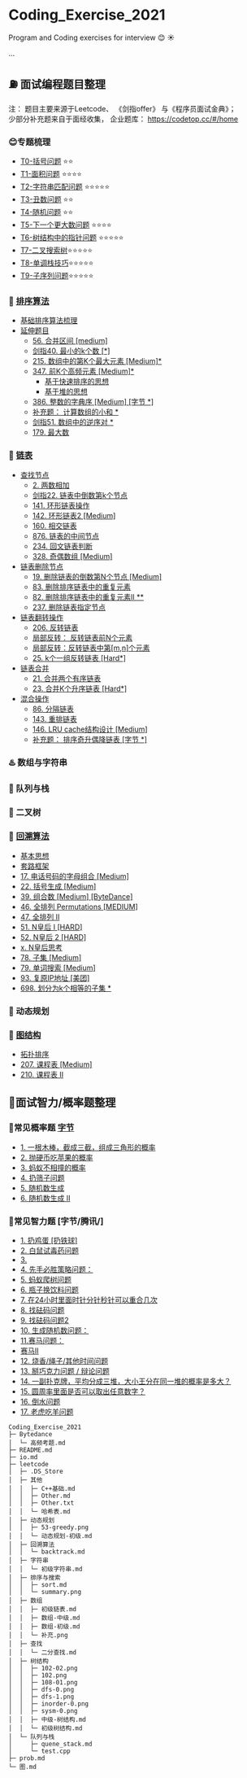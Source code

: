 # Coding_Exercise_2021
 Program and Coding exercises for interview :blush: :sunny:

...
## ⛽️ 面试编程题目整理
注： 题目主要来源于Leetcode、 《剑指offer》 与《程序员面试金典》；  
少部分补充题来自于面经收集， 企业题库： https://codetop.cc/#/home

### 😊专题梳理
- [T0-括号问题](topics/T0-括号问题.md) :star::star: 
- [T1-面积问题](topics/T1-面积问题.md) :star::star::star::star:  
- [T2-字符串匹配问题](topics/T2-字符串匹配问题.md) :star::star::star::star::star:
- [T3-丑数问题](topics/T3-丑数问题.md) :star::star: 
- [T4-随机问题](topics/T4-随机问题.md) :star::star: 
- [T5-下一个更大数问题](topics/T5-下一个更大数问题.md) :star::star::star::star:  
- [T6-树结构中的指针问题](./topics/T6-树结构中的指针问题.md) :star::star::star::star::star: 
- [T7-二叉搜索树](topics/T7-二叉搜索树.md):star::star::star::star::star: 
- [T8-单调栈技巧](topics/T8-单调栈技巧.md):star::star::star::star::star: 
- [T9-子序列问题](topics/T9-子序列问题.md):star::star::star::star::star: 

### 🥤 [排序算法](./leetcode/排序与搜索/sort.md#排序算法)
  - [基础排序算法梳理](./leetcode/排序与搜索/sort.md#比较排序-vs-非比较排序)
- [延伸题目](./leetcode/排序与搜索/sort.md#延伸题目)
  - [56. 合并区间 [medium]](./leetcode/排序与搜索/sort.md#56-合并区间-medium)
  - [剑指40. 最小的k个数 [*]](#剑指40-最小的k个数-)
  - [215. 数组中的第K个最大元素 [Medium]*](#215-数组中的第k个最大元素-medium)
  - [347. 前K个高频元素 [Medium]*](#347-前k个高频元素-medium)
      - [基于快速排序的思想](#基于快速排序的思想)
      - [基于堆的思想](#基于堆的思想)
  - [386. 整数的字典序 [Medium] [字节 *]](#386-整数的字典序-medium-字节-)
  - [补充题： 计算数组的小和 *](#补充题-计算数组的小和-)
  - [剑指51. 数组中的逆序对 *](#剑指51-数组中的逆序对-)
  - [179. 最大数](#179-最大数)
### 🍞 [链表](/leetcode/数组/初级链表.md#查找节点)
- [查找节点](/leetcode/数组/初级链表.md#查找节点)
  - [2. 两数相加](#2-两数相加)
  - [剑指22. 链表中倒数第k个节点](#剑指22-链表中倒数第k个节点)
  - [141. 环形链表操作](#141-环形链表操作)
  - [142. 环形链表2 [Medium]](#142-环形链表2-medium)
  - [160. 相交链表](#160-相交链表)
  - [876. 链表的中间节点](#876-链表的中间节点)
  - [234. 回文链表判断](#234-回文链表判断)
  - [328. 奇偶数组  [Medium]](#328-奇偶数组-medium)
- [链表删除节点](./leetcode/数组/初级链表.md#链表删除节点)
  - [19. 删除链表的倒数第N个节点 [Medium]](#19-删除链表的倒数第n个节点-medium)
  - [83. 删除排序链表中的重复元素](#83-删除排序链表中的重复元素)
  - [82. 删除排序链表中的重复元素II **](#82-删除排序链表中的重复元素ii)
  - [237. 删除链表指定节点](#237-删除链表指定节点)
- [链表翻转操作](./leetcode/数组/初级链表.md#链表翻转操作)
  - [206. 反转链表](#206-反转链表)
  - [局部反转： 反转链表前N个元素](#局部反转-反转链表前n个元素)
  - [局部反转：反转链表中第[m,n]个元素](#局部反转反转链表中第mn个元素)
  - [25. k个一组反转链表 [Hard*]](#25-k个一组反转链表-hard)
- [链表合并](./leetcode/数组/初级链表.md#链表合并)
  - [21. 合并两个有序链表](#21-合并两个有序链表)
  - [23. 合并K个升序链表 [Hard*]](#23-合并k个升序链表-hard)
- [混合操作](./leetcode/数组/初级链表.md#混合操作)
  - [86. 分隔链表](#86-分隔链表)
  - [143. 重排链表](#143-重排链表)
  - [146. LRU cache结构设计 [Medium]](#146-lru-cache结构设计-medium)
  - [补充题： 排序奇升偶降链表 [字节 *]](#补充题-排序奇升偶降链表-字节)
### ♨️ 数组与字符串

### 🥃 队列与栈
### 🍾️ 二叉树


### 🍶 [回溯算法](./leetcode/回溯算法/backtrack.md/#回溯算法)
- [基本思想](#基本思想)
- [套路框架](#套路框架)
- [17. 电话号码的字母组合 [Medium]](#17-电话号码的字母组合-medium)
- [22. 括号生成 [Medium]](#22-括号生成-medium)
- [39. 组合数 [Medium] [ByteDance]](#39-组合数-medium-bytedance)
- [46. 全排列 Permutations [MEDIUM]](#46-全排列-permutations-medium)
- [47. 全排列 II](#47-全排列-ii)
- [51. N皇后 I [HARD]](#51-n皇后-i-hard)
- [52. N皇后 2 [HARD]](#52-n皇后-2-hard)
- [x. N皇后思考](#x-n皇后思考)
- [78. 子集 [Medium]](#78-子集-medium)
- [79. 单词搜索 [Medium]](#79-单词搜索-medium)
- [93. 复原IP地址 [美团]](#93-复原ip地址-美团)
- [698. 划分为k个相等的子集 *](#698-划分为k个相等的子集-)

### 🍺 动态规划

### 🍷 [图结构](/图.md#拓扑排序)
- [拓扑排序](#拓扑排序)
- [207. 课程表 [Medium]](#207-课程表-medium)
- [210. 课程表 II](#210-课程表-ii)
## 🔋面试智力/概率题整理
### 🏀常见概率题 [字节](prob.md/#概率题)
- [1. 一根木棒，截成三截，组成三角形的概率](#1-一根木棒截成三截组成三角形的概率)
- [2. 抛硬币吃苹果的概率](#2-抛硬币吃苹果的概率)
- [3. 蚂蚁不相撞的概率](#3-蚂蚁不相撞的概率)
- [4. 扔筛子问题](#4-扔筛子问题)
- [5. 随机数生成](#5-随机数生成)
- [6. 随机数生成 II](#6-随机数生成-ii)
### 🏓️常见智力题 [字节/腾讯/]
  - [1. 扔鸡蛋 [扔铁球]](prob.md/#1-扔鸡蛋-扔铁球)
  - [2. 白鼠试毒药问题](#2-白鼠试毒药问题)
  - [3.](#3)
  - [4. 先手必胜策略问题：](#4-先手必胜策略问题)
  - [5. 蚂蚁爬树问题](#5-蚂蚁爬树问题)
  - [6. 瓶子换饮料问题](#6-瓶子换饮料问题)
  - [7. 在24小时里面时针分针秒针可以重合几次](#7-在24小时里面时针分针秒针可以重合几次)
  - [8. 找砝码问题](#8-找砝码问题)
  - [9. 找砝码问题2](#9-找砝码问题2)
  - [10. 生成随机数问题：](#10-生成随机数问题)
  - [11.赛马问题：](#11赛马问题)
  - [赛马II](#赛马ii)
  - [12. 烧香/绳子/其他时间问题](#12-烧香绳子其他时间问题)
  - [13. 掰巧克力问题 / 辩论问题](#13-掰巧克力问题--辩论问题)
  - [14. 一副扑克牌，平均分成三堆，大小王分在同一堆的概率是多大？](#14-一副扑克牌平均分成三堆大小王分在同一堆的概率是多大)
  - [15. 圆周率里面是否可以取出任意数字？](#15-圆周率里面是否可以取出任意数字)
  - [16. 倒水问题](#16-倒水问题)
  - [17. 老虎吃羊问题](#17-老虎吃羊问题)



```
Coding_Exercise_2021
├─ Bytedance
│  └─ 高频考题.md
├─ README.md
├─ io.md
├─ leetcode
│  ├─ .DS_Store
│  ├─ 其他
│  │  ├─ C++基础.md
│  │  ├─ Other.md
│  │  ├─ Other.txt
│  │  └─ 哈希表.md
│  ├─ 动态规划
│  │  ├─ 53-greedy.png
│  │  └─ 动态规划-初级.md
│  ├─ 回溯算法
│  │  └─ backtrack.md
│  ├─ 字符串
│  │  └─ 初级字符串.md
│  ├─ 排序与搜索
│  │  ├─ sort.md
│  │  └─ summary.png
│  ├─ 数组
│  │  ├─ 初级链表.md
│  │  ├─ 数组-中级.md
│  │  ├─ 数组-初级.md
│  │  └─ 补充.png
│  ├─ 查找
│  │  └─ 二分查找.md
│  ├─ 树结构
│  │  ├─ 102-02.png
│  │  ├─ 102.png
│  │  ├─ 108-01.png
│  │  ├─ dfs-0.png
│  │  ├─ dfs-1.png
│  │  ├─ inorder-0.png
│  │  ├─ sysm-0.png
│  │  ├─ 中级-树结构.md
│  │  └─ 初级树结构.md
│  └─ 队列与栈
│     ├─ quene_stack.md
│     └─ test.cpp
├─ prob.md
└─ 图.md

```